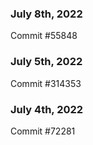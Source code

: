 ### July 8th, 2022

Commit #55848

### July 5th, 2022

Commit #314353


### July 4th, 2022

Commit #72281

